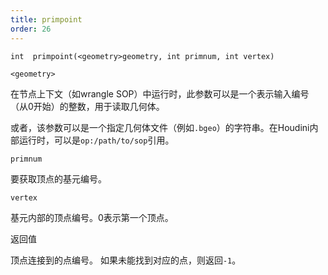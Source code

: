 ```yaml
---
title: primpoint
order: 26
---
```

`int  primpoint(<geometry>geometry, int primnum, int vertex)`

`<geometry>`

在节点上下文（如wrangle SOP）中运行时，此参数可以是一个表示输入编号（从0开始）的整数，用于读取几何体。

或者，该参数可以是一个指定几何体文件（例如`.bgeo`）的字符串。在Houdini内部运行时，可以是`op:/path/to/sop`引用。

`primnum`

要获取顶点的基元编号。

`vertex`

基元内部的顶点编号。0表示第一个顶点。

返回值

顶点连接到的点编号。
如果未能找到对应的点，则返回`-1`。
